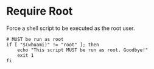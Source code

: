 # Require Root

Force a shell script to be executed as the root user.

```
# MUST be run as root
if [ "$(whoami)" != "root" ]; then
    echo "This script MUST be run as root. Goodbye!"
    exit 1
fi
```
